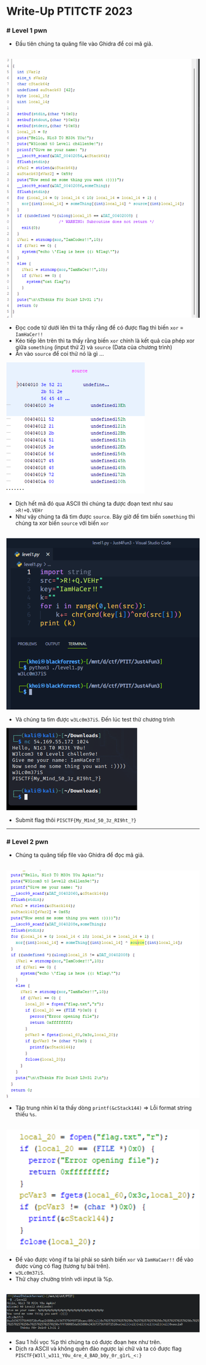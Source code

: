 <h1>Write-Up PTITCTF 2023</h1>
<h3># Level 1 pwn</h3>

- Đầu tiên chúng ta quăng file vào Ghidra để coi mã giả.

<br>
<img src="./pseudo-code.png" alt="pseudo-code"/>
<br>

- Đọc code từ dưới lên thì ta thấy rằng để có được flag thì biến `xor` = `IamHaCer!!`
- Kéo tiếp lên trên thì ta thấy rằng biến `xor` chính là kết quả của phép xor giữa `something` (input thứ 2) và `source` (Data của chương trình)
- Ấn vào `source` để coi thử nó là gì ...

<img src="./source.png" alt="source"/>
<br>

- Dịch hết mã đó qua ASCII thì chúng ta được đoạn text như sau `>R!+Q.VEHr`
- Như vậy chúng ta đã tìm được `source`. Bây giờ để tìm biến `something` thì chúng ta xor biến `source` với biến `xor`
<br>
<img src="./solver.png" alt="solver">

- Và chúng ta tìm được `w3Lc0m37iS`. Đến lúc test thử chương trình

<img src="hack.png" alt="Complete"/>
<br>

- Submit flag thôi `PISCTF{My_M1nd_50_3z_RI9ht_?}`

<hr>
<h3># Level 2 pwn</h3>

- Chúng ta quăng tiếp file vào Ghidra để đọc mã giả.
<br>
<img src="./source2.png" alt="source2"/>
<br>

- Tập trung nhìn kĩ ta thấy dòng `printf(&cStack144)` => Lỗi format string thiếu `%s`.

<br>
<img src="./exploit.png" alt="format string"/>
<br>

- Để vào được vòng if ta lại phải so sánh biến `xor` và `IamHaCaer!!` để vào được vùng có flag (tương tự bài trên).
- `w3Lc0m37iS`.
- Thử chạy chường trình với input là %p.

<br>
<img src="./hex.png" alt="hex"/>
<br>

- Sau 1 hồi vọc %p thì chúng ta có được đoạn hex như trên. 
- Dịch ra ASCII và không quên đảo ngược lại chữ và ta có được flag `PISCTF{W3ll_w311_Y0u_4re_4_BAD_b0y_0r_g1rL_<:}`
                                   
